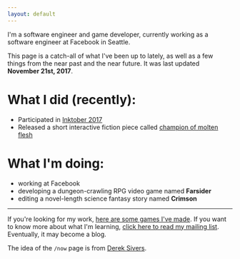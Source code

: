 ```yaml
---
layout: default
---
```


I'm a software engineer and game developer, currently working as a software engineer at Facebook in Seattle.

This page is a catch-all of what I've been up to lately, as well as a few things from the near past and the near future. It was last updated **November 21st, 2017**.

# What I did (recently):

* Participated in [Inktober 2017](https://twitter.com/dmliao/status/920480659797413888)
* Released a short interactive fiction piece called [champion of molten flesh](https://amorphous.itch.io/champion)

# What I'm doing:

* working at Facebook
* developing a dungeon-crawling RPG video game named **Farsider**
* editing a novel-length science fantasy story named **Crimson**

---

If you're looking for my work, [here are some games I've made](http://amorphous.itch.io). If you want to know more about what I'm learning, [click here to read my mailing list](https://tinyletter.com/amorphous). Eventually, it may become a blog.

The idea of the `/now` page is from [Derek Sivers](https://sivers.org/nowff). 
